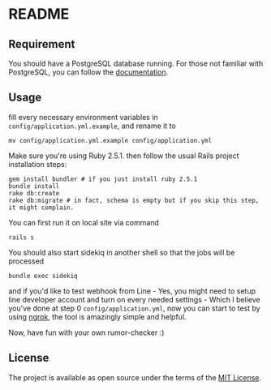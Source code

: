 # README

## Requirement

You should have a PostgreSQL database running. For those not familiar with PostgreSQL, you can follow the [documentation](https://www.postgresql.org/docs/12/server-start.html).

## Usage

fill every necessary environment variables in `config/application.yml.example`, and rename it to

```
mv config/application.yml.example config/application.yml
```

Make sure you're using Ruby 2.5.1.
then follow the usual Rails project installation steps:

```
gem install bundler # if you just install ruby 2.5.1
bundle install
rake db:create
rake db:migrate # in fact, schema is empty but if you skip this step, it might complain.
```

You can first run it on local site via command

```
rails s
```

You should also start sidekiq in another shell so that the jobs will be processed

```
bundle exec sidekiq
``` 

and if you'd like to test webhook from Line - Yes, you might need to setup line developer account and turn on every needed settings - Which I believe you've done at step 0 `config/application.yml`, now you can start to test by using [ngrok](https://ngrok.com/), the tool is amazingly simple and helpful.

Now, have fun with your own rumor-checker :)


## License

The project is available as open source under the terms of the [MIT License](https://opensource.org/licenses/MIT).
